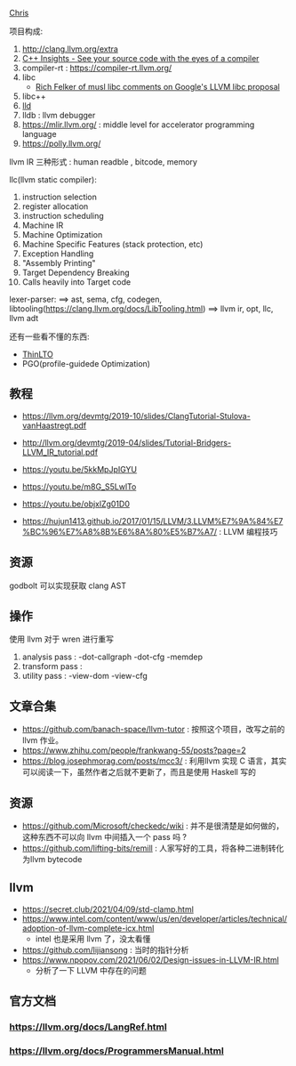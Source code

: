 [Chris](https://en.wikipedia.org/wiki/Chris_Lattner)

项目构成:
1. http://clang.llvm.org/extra
2. [C++ Insights - See your source code with the eyes of a compiler](https://github.com/andreasfertig/cppinsights)
2. compiler-rt : https://compiler-rt.llvm.org/
3. libc
    - [Rich Felker of musl libc comments on Google's LLVM libc proposal](https://news.ycombinator.com/item?id=20280487)
4. libc++
5. [lld](https://lld.llvm.org/index.html)
6. lldb : llvm debugger
7. https://mlir.llvm.org/ : middle level for accelerator programming language
7. https://polly.llvm.org/


llvm IR 三种形式 : human readble , bitcode, memory

llc(llvm static compiler):
1. instruction selection
2. register allocation
3. instruction scheduling
4. Machine IR
5. Machine Optimization
6. Machine Specific Features (stack protection, etc)
6. Exception Handling
6. "Assembly Printing"
6. Target Dependency Breaking
6. Calls heavily into Target code


lexer-parser:
==> ast, sema, cfg, codegen, libtooling(https://clang.llvm.org/docs/LibTooling.html)
==> llvm ir, opt, llc, llvm adt

还有一些看不懂的东西:
- [ThinLTO](https://clang.llvm.org/docs/ThinLTO.html)
- PGO(profile-guidede Optimization)

## 教程
- https://llvm.org/devmtg/2019-10/slides/ClangTutorial-Stulova-vanHaastregt.pdf
- http://llvm.org/devmtg/2019-04/slides/Tutorial-Bridgers-LLVM_IR_tutorial.pdf
- https://youtu.be/5kkMpJpIGYU
- https://youtu.be/m8G_S5LwlTo
- https://youtu.be/objxlZg01D0

- https://hujun1413.github.io/2017/01/15/LLVM/3.LLVM%E7%9A%84%E7%BC%96%E7%A8%8B%E6%8A%80%E5%B7%A7/ : LLVM 编程技巧

## 资源
godbolt 可以实现获取 clang AST

## 操作
使用 llvm 对于 wren 进行重写
1. analysis pass : -dot-callgraph -dot-cfg -memdep
2. transform pass :
3. utility pass : -view-dom -view-cfg

## 文章合集
- https://github.com/banach-space/llvm-tutor : 按照这个项目，改写之前的 llvm 作业。
- https://www.zhihu.com/people/frankwang-55/posts?page=2
- https://blog.josephmorag.com/posts/mcc3/ : 利用llvm 实现 C 语言，其实可以阅读一下，虽然作者之后就不更新了，而且是使用 Haskell 写的

## 资源
- https://github.com/Microsoft/checkedc/wiki : 并不是很清楚是如何做的，这种东西不可以向 llvm 中间插入一个 pass 吗 ?
- https://github.com/lifting-bits/remill : 人家写好的工具，将各种二进制转化为llvm bytecode

## llvm
- https://secret.club/2021/04/09/std-clamp.html
- https://www.intel.com/content/www/us/en/developer/articles/technical/adoption-of-llvm-complete-icx.html
  - intel 也是采用 llvm 了，没太看懂
- https://github.com/lijiansong : 当时的指针分析
- https://www.npopov.com/2021/06/02/Design-issues-in-LLVM-IR.html
  - 分析了一下 LLVM 中存在的问题

## 官方文档
### https://llvm.org/docs/LangRef.html
### https://llvm.org/docs/ProgrammersManual.html
